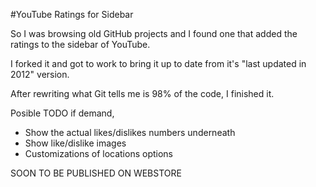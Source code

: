 #YouTube Ratings for Sidebar 

So I was browsing old GitHub projects and I found one that added the ratings to the sidebar of YouTube. 

I forked it and got to work to bring it up to date from it's "last updated in 2012" version. 

After rewriting what Git tells me is 98% of the code, I finished it. 

Posible TODO if demand, 
- Show the actual likes/dislikes numbers underneath 
- Show like/dislike images 
- Customizations of locations options 


SOON TO BE PUBLISHED ON WEBSTORE 